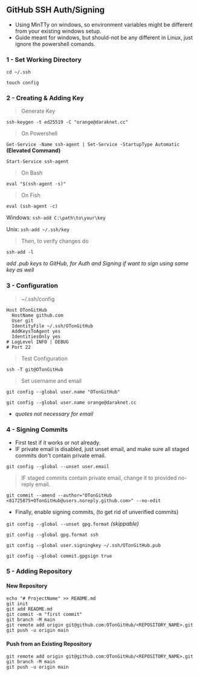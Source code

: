 ## GitHub SSH Auth/Signing

- Using MinTTy on windows, so environment variables might be different from your existing windows setup.
- Guide meant for windows, but should-not be any different in Linux, just ignore the powershell comands.

### 1 - Set Working Directory
`cd ~/.ssh`

`touch config`

### 2 - Creating & Adding Key

> Generate Key

`ssh-keygen -t ed25519 -C "orange@daraknet.cc"`

> On Powershell

`Get-Service -Name ssh-agent | Set-Service -StartupType Automatic` **(Elevated Command)**

`Start-Service ssh-agent`

> On Bash

`eval "$(ssh-agent -s)"`

> On Fish

`eval (ssh-agent -c)`


Windows: `ssh-add C:\path\to\your\key`

Unix: `ssh-add ~/.ssh/key`

> Then, to verify changes do

`ssh-add -l`

_add .pub keys to GitHub, for Auth and Signing if want to sign using same key as well_

### 3 - Configuration

> ~/.ssh/config

```
Host OTonGitHub
  HostName github.com
  User git
  IdentityFile ~/.ssh/OTonGitHub
  AddKeysToAgent yes
  IdentitiesOnly yes
# LogLevel INFO | DEBUG
# Port 22
```

> Test Configuration

`ssh -T git@OTonGitHub`

> Set username and email

`git config --global user.name "OTonGitHub"`

`git config --global user.name orange@daraknet.cc`

- _quotes not necessary for email_

### 4 - Signing Commits

- First test if it works or not already.
- IF private email is disabled, just unset email, and make sure all staged commits don't contain private email.

`git config --global --unset user.email`

> IF staged commits contain private email, change it to provided no-reply email.

`git commit --amend --author="OTonGitHub <81725875+OTonGitHub@users.noreply.github.com>" --no-edit`

- Finally, enable signing commits, (to get rid of unverified commits)

`git config --global --unset gpg.format` *(skippable)*

`git config --global gpg.format ssh`

`git config --global user.signingkey ~/.ssh/OTonGitHub.pub`

`git config --global commit.gpgsign true`

### 5 - Adding Repository
#### New Repository
```
echo "# ProjectName" >> README.md
git init
git add README.md
git commit -m "first commit"
git branch -M main
git remote add origin git@github.com:OTonGitHub/<REPOSITORY_NAME>.git
git push -u origin main
```

#### Push from an Existing Repository
```
git remote add origin git@github.com:OTonGitHub/<REPOSITORY_NAME>.git
git branch -M main
git push -u origin main
```
